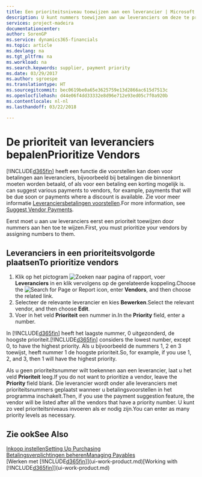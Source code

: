 ```yaml
---
title: Een prioriteitsniveau toewijzen aan een leverancier | Microsoft Docs
description: U kunt nummers toewijzen aan uw leveranciers om deze te prioriteren en betalingsvoorstellen in Finance and Operations, Business edition te vergemakkelijken.
services: project-madeira
documentationcenter: 
author: SorenGP
ms.service: dynamics365-financials
ms.topic: article
ms.devlang: na
ms.tgt_pltfrm: na
ms.workload: na
ms.search.keywords: supplier, payment priority
ms.date: 03/29/2017
ms.author: sgroespe
ms.translationtype: HT
ms.sourcegitcommit: bec0619be0a65e3625759e13d2866ac615d7513c
ms.openlocfilehash: d44e06f4dd33332e8d96e712e93ed05c7f0a920b
ms.contentlocale: nl-nl
ms.lasthandoff: 03/22/2018

---
```

# <a name="prioritize-vendors"></a><span data-ttu-id="f7559-103">De prioriteit van leveranciers bepalen</span><span class="sxs-lookup"><span data-stu-id="f7559-103">Prioritize Vendors</span></span>
[!INCLUDE[d365fin](includes/d365fin_md.md)]<span data-ttu-id="f7559-104"> heeft een functie die voorstellen kan doen voor betalingen aan leveranciers, bijvoorbeeld bij betalingen die binnenkort moeten worden betaald, of als voor een betaling een korting mogelijk is.</span><span class="sxs-lookup"><span data-stu-id="f7559-104"> can suggest various payments to vendors, for example, payments that will be due soon or payments where a discount is available.</span></span> <span data-ttu-id="f7559-105">Zie voor meer informatie [Leveranciersbetalingen voorstellen](payables-how-suggest-vendor-payments.md).</span><span class="sxs-lookup"><span data-stu-id="f7559-105">For more information, see [Suggest Vendor Payments](payables-how-suggest-vendor-payments.md).</span></span>

<span data-ttu-id="f7559-106">Eerst moet u aan uw leveranciers eerst een prioriteit toewijzen door nummers aan hen toe te wijzen.</span><span class="sxs-lookup"><span data-stu-id="f7559-106">First, you must prioritize your vendors by assigning numbers to them.</span></span>

## <a name="to-prioritize-vendors"></a><span data-ttu-id="f7559-107">Leveranciers in een prioriteitsvolgorde plaatsen</span><span class="sxs-lookup"><span data-stu-id="f7559-107">To prioritize vendors</span></span>
1. <span data-ttu-id="f7559-108">Klik op het pictogram ![Zoeken naar pagina of rapport](media/ui-search/search_small.png "pictogram Zoeken naar pagina of rapport"), voer **Leveranciers** in en klik vervolgens op de gerelateerde koppeling.</span><span class="sxs-lookup"><span data-stu-id="f7559-108">Choose the ![Search for Page or Report](media/ui-search/search_small.png "Search for Page or Report icon") icon, enter **Vendors**, and then choose the related link.</span></span>
2. <span data-ttu-id="f7559-109">Selecteer de relevante leverancier en kies **Bewerken**.</span><span class="sxs-lookup"><span data-stu-id="f7559-109">Select the relevant vendor, and then choose **Edit**.</span></span>
3. <span data-ttu-id="f7559-110">Voer in het veld **Prioriteit** een nummer in.</span><span class="sxs-lookup"><span data-stu-id="f7559-110">In the **Priority** field, enter a number.</span></span>

<span data-ttu-id="f7559-111">In [!INCLUDE[d365fin](includes/d365fin_md.md)] heeft het laagste nummer, 0 uitgezonderd, de hoogste prioriteit.</span><span class="sxs-lookup"><span data-stu-id="f7559-111">[!INCLUDE[d365fin](includes/d365fin_md.md)] considers the lowest number, except 0, to have the highest priority.</span></span> <span data-ttu-id="f7559-112">Als u bijvoorbeeld de nummers 1, 2 en 3 toewijst, heeft nummer 1 de hoogste prioriteit.</span><span class="sxs-lookup"><span data-stu-id="f7559-112">So, for example, if you use 1, 2, and 3, then 1 will have the highest priority.</span></span>

<span data-ttu-id="f7559-113">Als u geen prioriteitsnummer wilt toekennen aan een leverancier, laat u het veld **Prioriteit** leeg.</span><span class="sxs-lookup"><span data-stu-id="f7559-113">If you do not want to prioritize a vendor, leave the **Priority** field blank.</span></span> <span data-ttu-id="f7559-114">Die leverancier wordt onder alle leveranciers met prioriteitsnummers geplaatst wanneer u betalingsvoorstellen in het programma inschakelt.</span><span class="sxs-lookup"><span data-stu-id="f7559-114">Then, if you use the payment suggestion feature, the vendor will be listed after all the vendors that have a priority number.</span></span> <span data-ttu-id="f7559-115">U kunt zo veel prioriteitsniveaus invoeren als er nodig zijn.</span><span class="sxs-lookup"><span data-stu-id="f7559-115">You can enter as many priority levels as necessary.</span></span>

## <a name="see-also"></a><span data-ttu-id="f7559-116">Zie ook</span><span class="sxs-lookup"><span data-stu-id="f7559-116">See Also</span></span>
[<span data-ttu-id="f7559-117">Inkoop instellen</span><span class="sxs-lookup"><span data-stu-id="f7559-117">Setting Up Purchasing</span></span>](purchasing-setup-purchasing.md)  
[<span data-ttu-id="f7559-118">Betalingsverplichtingen beheren</span><span class="sxs-lookup"><span data-stu-id="f7559-118">Managing Payables</span></span>](payables-manage-payables.md)  
<span data-ttu-id="f7559-119">[Werken met [!INCLUDE[d365fin](includes/d365fin_md.md)]](ui-work-product.md)</span><span class="sxs-lookup"><span data-stu-id="f7559-119">[Working with [!INCLUDE[d365fin](includes/d365fin_md.md)]](ui-work-product.md)</span></span>

